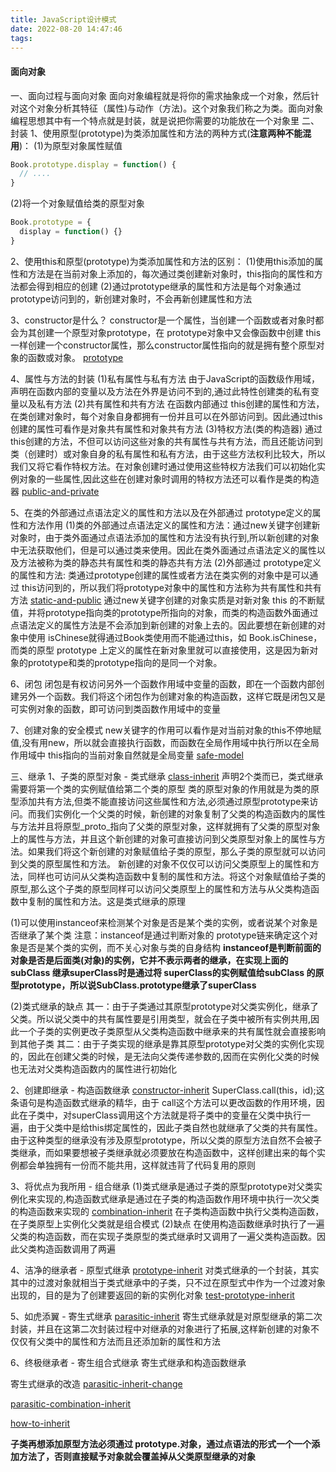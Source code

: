 ```yaml
---
title: JavaScript设计模式
date: 2022-08-20 14:47:46
tags:
---
```


#### 面向对象
一、面向过程与面向对象
面向对象编程就是将你的需求抽象成一个对象，然后针对这个对象分析其特征（属性)与动作（方法)。这个对象我们称之为类。面向对象编程思想其中有一个特点就是封装，就是说把你需要的功能放在一个对象里
二、封装
1、使用原型(prototype)为类添加属性和方法的两种方式(**注意两种不能混用**)：
(1)为原型对象属性赋值
```javascript
Book.prototype.display = function() {
  // ....
}
```
(2)将一个对象赋值给类的原型对象
```javascript
Book.prototype = {
  display = function() {}
}
```

2、使用this和原型(prototype)为类添加属性和方法的区别：
(1)使用this添加的属性和方法是在当前对象上添加的，每次通过类创建新对象时，this指向的属性和方法都会得到相应的创建
(2)通过prototype继承的属性和方法是每个对象通过prototype访问到的，新创建对象时，不会再新创建属性和方法

3、constructor是什么？
constructor是一个属性，当创建一个函数或者对象时都会为其创建一个原型对象prototype，在 prototype对象中又会像函数中创建 this一样创建一个constructor属性，那么constructor属性指向的就是拥有整个原型对象的函数或对象。
[prototype](prototype.png)

4、属性与方法的封装
(1)私有属性与私有方法
由于JavaScript的函数级作用域，声明在函数内部的变量以及方法在外界是访问不到的,通过此特性创建类的私有变量以及私有方法
(2)共有属性和共有方法
在函数内部通过 this创建的属性和方法，在类创建对象时，每个对象自身都拥有一份并且可以在外部访问到。因此通过this创建的属性可看作是对象共有属性和对象共有方法
(3)特权方法(类的构造器)
通过this创建的方法，不但可以访问这些对象的共有属性与共有方法，而且还能访问到类（创建时）或对象自身的私有属性和私有方法，由于这些方法权利比较大，所以我们又将它看作特权方法。在对象创建时通过使用这些特权方法我们可以初始化实例对象的一些属性,因此这些在创建对象时调用的特权方法还可以看作是类的构造器
[public-and-private](public-and-private.png)

5、在类的外部通过点语法定义的属性和方法以及在外部通过 prototype定义的属性和方法作用
(1)类的外部通过点语法定义的属性和方法：通过new关键字创建新对象时，由于类外面通过点语法添加的属性和方法没有执行到,所以新创建的对象中无法获取他们，但是可以通过类来使用。因此在类外面通过点语法定义的属性以及方法被称为类的静态共有属性和类的静态共有方法
(2)外部通过 prototype定义的属性和方法: 类通过prototype创建的属性或者方法在类实例的对象中是可以通过 this访问到的，所以我们将prototype对象中的属性和方法称为共有属性和共有方法
[static-and-public](static-and-public.png)
通过new关键字创建的对象实质是对新对象 this 的不断赋值，并将prototype指向类的prototype所指向的对象，而类的构造函数外面通过点语法定义的属性方法是不会添加到新创建的对象上去的。因此要想在新创建的对象中使用 isChinese就得通过Book类使用而不能通过this，如 Book.isChinese，而类的原型 prototype 上定义的属性在新对象里就可以直接使用，这是因为新对象的prototype和类的prototype指向的是同一个对象。

6、闭包
闭包是有权访问另外一个函数作用域中变量的函数，即在一个函数内部创建另外一个函数。我们将这个闭包作为创建对象的构造函数，这样它既是闭包又是可实例对象的函数，即可访问到类函数作用域中的变量

7、创建对象的安全模式
new关键字的作用可以看作是对当前对象的this不停地赋值,没有用new，所以就会直接执行函数，而函数在全局作用域中执行所以在全局作用域中 this指向的当前对象自然就是全局变量
[safe-model](safe-model.png)

三、继承
1、子类的原型对象 - 类式继承
[class-inherit](class-inherit.png)
声明2个类而已，类式继承需要将第一个类的实例赋值给第二个类的原型
类的原型对象的作用就是为类的原型添加共有方法,但类不能直接访问这些属性和方法,必须通过原型prototype来访问。而我们实例化一个父类的时候，新创建的对象复制了父类的构造函数内的属性与方法并且将原型_proto_指向了父类的原型对象，这样就拥有了父类的原型对象上的属性与方法，并且这个新创建的对象可直接访问到父类原型对象上的属性与方法。如果我们将这个新创建的对象赋值给子类的原型，那么子类的原型就可以访问到父类的原型属性和方法。
新创建的对象不仅仅可以访问父类原型上的属性和方法，同样也可访问从父类构造函数中复制的属性和方法。将这个对象赋值给子类的原型,那么这个子类的原型同样可以访问父类原型上的属性和方法与从父类构造函数中复制的属性和方法。这是类式继承的原理

(1)可以使用instanceof来检测某个对象是否是某个类的实例，或者说某个对象是否继承了某个类
注意：instanceof是通过判断对象的 prototype链来确定这个对象是否是某个类的实例，而不关心对象与类的自身结构
**instanceof是判断前面的对象是否是后面类(对象)的实例，它并不表示两者的继承，在实现上面的 subClass 继承superClass时是通过将 superClass的实例赋值给subClass 的原型prototype，所以说SubClass.prototype继承了superClass**

(2)类式继承的缺点
其一：由于子类通过其原型prototype对父类实例化，继承了父类。所以说父类中的共有属性要是引用类型，就会在子类中被所有实例共用,因此一个子类的实例更改子类原型从父类构造函数中继承来的共有属性就会直接影响到其他子类
其二：由于子类实现的继承是靠其原型prototype对父类的实例化实现的，因此在创建父类的时候，是无法向父类传递参数的,因而在实例化父类的时候也无法对父类构造函数内的属性进行初始化

2、创建即继承 - 构造函数继承
[constructor-inherit](constructor-inherit.png)
SuperClass.call(this，id);这条语句是构造函数式继承的精华，由于 call这个方法可以更改函数的作用环境，因此在子类中，对superClass调用这个方法就是将子类中的变量在父类中执行一遍，由于父类中是给this绑定属性的，因此子类自然也就继承了父类的共有属性。由于这种类型的继承没有涉及原型prototype，所以父类的原型方法自然不会被子类继承，而如果要想被子类继承就必须要放在构造函数中，这样创建出来的每个实例都会单独拥有一份而不能共用，这样就违背了代码复用的原则

3、将优点为我所用 - 组合继承
(1)类式继承是通过子类的原型prototype对父类实例化来实现的,构造函数式继承是通过在子类的构造函数作用环境中执行一次父类的构造函数来实现的
[combination-inherit](combination-inherit.png)
在子类构造函数中执行父类构造函数，在子类原型上实例化父类就是组合模式
(2)缺点
在使用构造函数继承时执行了一遍父类的构造函数，而在实现子类原型的类式继承时又调用了一遍父类构造函数。因此父类构造函数调用了两遍

4、洁净的继承者 - 原型式继承
[prototype-inherit](prototype-inherit.png)
对类式继承的一个封装，其实其中的过渡对象就相当于类式继承中的子类，只不过在原型式中作为一个过渡对象出现的，目的是为了创建要返回的新的实例化对象
[test-prototype-inherit](test-prototype-inherit.png)

5、如虎添翼 - 寄生式继承
[parasitic-inherit](parasitic-inherit.png)
寄生式继承就是对原型继承的第二次封装，并且在这第二次封装过程中对继承的对象进行了拓展,这样新创建的对象不仅仅有父类中的属性和方法而且还添加新的属性和方法

6、终极继承者 - 寄生组合式继承
寄生式继承和构造函数继承

寄生式继承的改造
[parasitic-inherit-change](parasitic-inherit-change.png)

[parasitic-combination-inherit](parasitic-combination-inherit.png)

[how-to-inherit](how-to-inherit.png)

**子类再想添加原型方法必须通过 prototype.对象，通过点语法的形式一个一个添加方法了，否则直接赋予对象就会覆盖掉从父类原型继承的对象**